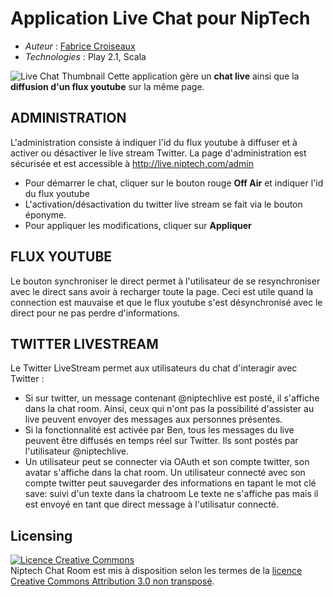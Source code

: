 # Application Live Chat pour NipTech
* *Auteur* : [Fabrice Croiseaux](http://twitter.com/fXzo)
* *Technologies* : Play 2.1, Scala

![Live Chat Thumbnail](http://live.niptech.com/assets/images/Thumbnail_tr.png)
Cette application gère un **chat live** ainsi que la **diffusion d'un flux youtube** sur la même page.

## ADMINISTRATION
L'administration consiste à indiquer l'id du flux youtube à diffuser et à activer ou désactiver le live stream Twitter.
La page d'administration est sécurisée et est accessible à http://live.niptech.com/admin
* Pour démarrer le chat, cliquer sur le bouton rouge **Off Air** et indiquer l'id du flux youtube
* L'activation/désactivation du twitter live stream se fait via le bouton éponyme.
* Pour appliquer les modifications, cliquer sur **Appliquer**

## FLUX YOUTUBE
Le bouton synchroniser le direct permet à l'utilisateur de se resynchroniser avec le direct sans avoir à recharger toute la page.
Ceci est utile quand la connection est mauvaise et que le flux youtube s'est désynchronisé avec le direct pour ne pas perdre d'informations.

## TWITTER LIVESTREAM
Le Twitter LiveStream permet aux utilisateurs du chat d'interagir avec Twitter :
* Si sur twitter, un message contenant @niptechlive est posté, il s'affiche dans la chat room. Ainsi, ceux qui n'ont pas la possibilité d'assister au live peuvent envoyer des messages aux personnes présentes.
* Si la fonctionnalité est activée par Ben, tous les messages du live peuvent être diffusés en temps réel sur Twitter.
Ils sont postés par l'utilisateur @niptechlive.
* Un utilisateur peut se connecter via OAuth et son compte twitter, son avatar s'affiche dans la chat room. Un utilisateur
connecté avec son compte twitter peut sauvegarder des informations en tapant le mot clé save: suivi d'un texte dans la chatroom Le texte ne
s'affiche pas mais il est envoyé en tant que direct message à l'utilisatur connecté.


## Licensing
<a rel="license" href="http://creativecommons.org/licenses/by/3.0/deed.fr"><img alt="Licence Creative Commons" style="border-width:0" src="http://i.creativecommons.org/l/by/3.0/88x31.png" /></a><br /><span xmlns:dct="http://purl.org/dc/terms/" property="dct:title">Niptech Chat Room</span> est mis à disposition selon les termes de la <a rel="license" href="http://creativecommons.org/licenses/by/3.0/deed.fr">licence Creative Commons Attribution 3.0 non transposé</a>.

